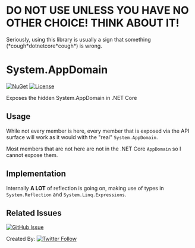 # DO NOT USE UNLESS YOU HAVE NO OTHER CHOICE! THINK ABOUT IT!
Seriously, using this library is usually a sign that something (\*cough\*dotnetcore\*cough\*) is wrong.

# System.AppDomain
[![NuGet](https://img.shields.io/nuget/v/System.AppDomain.svg)](https://www.nuget.org/packages/System.AppDomain/)
[![License](https://img.shields.io/badge/license-MIT-blue.svg)](LICENSE.md)

Exposes the hidden System.AppDomain in .NET Core

## Usage
While not every member is here, every member that is exposed via the API surface will work as it would with the "real" `System.AppDomain`.

Most members that are not here are not in the .NET Core `AppDomain` so I cannot expose them.

## Implementation
Internally **A LOT** of reflection is going on, making use of types in `System.Reflection` and `System.Linq.Expressions`.

## Related Issues
[![GitHub Issue](https://img.shields.io/badge/corefx-6398-yellow.svg)](https://github.com/dotnet/corefx/issues/6398)

Created By: [![Twitter Follow](https://img.shields.io/twitter/follow/shmuelie.svg?style=social&label=Shmuelie)](https://www.twitter.com/shmuelie)